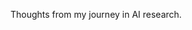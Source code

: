 Thoughts from my journey in AI research. 

[//]: # (I am Antonio Norelli, PhD student in AI @ Sapienza University of Rome, CS department. More about me here.)

[//]: # (<img align="left" src="images/logo.png"> )
